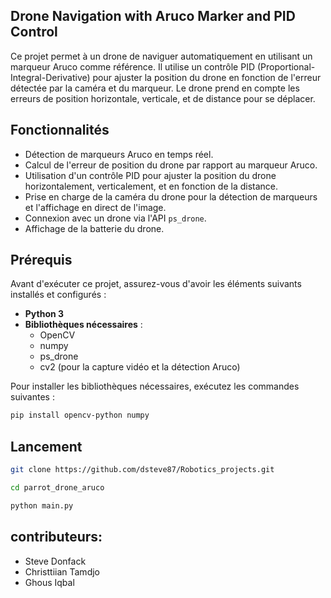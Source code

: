 ## Drone Navigation with Aruco Marker and PID Control

Ce projet permet à un drone de naviguer automatiquement en utilisant un marqueur Aruco comme référence. Il utilise un contrôle PID (Proportional-Integral-Derivative) pour ajuster la position du drone en fonction de l'erreur détectée par la caméra et du marqueur. Le drone prend en compte les erreurs de position horizontale, verticale, et de distance pour se déplacer.

## Fonctionnalités
- Détection de marqueurs Aruco en temps réel.
- Calcul de l'erreur de position du drone par rapport au marqueur Aruco.
- Utilisation d'un contrôle PID pour ajuster la position du drone horizontalement, verticalement, et en fonction de la distance.
- Prise en charge de la caméra du drone pour la détection de marqueurs et l'affichage en direct de l'image.
- Connexion avec un drone via l'API `ps_drone`.
- Affichage de la batterie du drone.

## Prérequis
Avant d'exécuter ce projet, assurez-vous d'avoir les éléments suivants installés et configurés :
- **Python 3** 
- **Bibliothèques nécessaires** :
  - OpenCV
  - numpy
  - ps_drone
  - cv2 (pour la capture vidéo et la détection Aruco)

Pour installer les bibliothèques nécessaires, exécutez les commandes suivantes :
```bash
pip install opencv-python numpy
```
## Lancement
```bash
git clone https://github.com/dsteve87/Robotics_projects.git
```
```bash
cd parrot_drone_aruco
```
```bash
python main.py
```
## contributeurs:
- Steve Donfack
- Christtiian Tamdjo
- Ghous Iqbal

